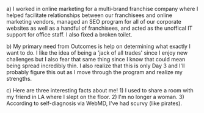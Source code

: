 a) I worked in online marketing for a multi-brand franchise company where I helped facilitate relationships between our franchisees and online marketing vendors, managed an SEO program for all of our corporate websites as well as a handful of franchisees, and acted as the unoffical IT support for office staff. I also fixed a broken toilet.

b) My primary need from Outcomes is help on determining what exactly I want to do. I like the idea of being a 'jack of all trades' since I enjoy new challenges but I also fear that same thing since I know that could mean being spread incredibly thin. I also realize that this is only Day 3 and I'll probably figure this out as I move through the program and realize my strengths.

c) Here are three interesting facts about me!
	1) I used to share a room with my friend in LA where I slept on the floor.
	2) I'm no longer a woman.
	3) According to self-diagnosis via WebMD, I've had scurvy (like pirates).
